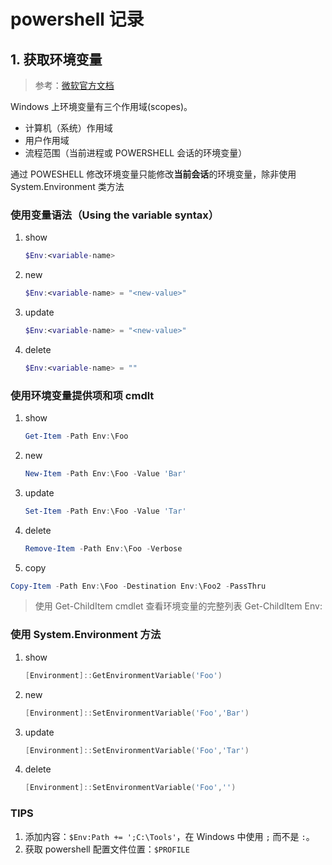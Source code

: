# powershell 记录

## 1. 获取环境变量

> 参考：[微软官方文档](https://learn.microsoft.com/zh-cn/powershell/module/microsoft.powershell.core/about/about_environment_variables?view=powershell-7.4)

Windows 上环境变量有三个作用域(scopes)。

- 计算机（系统）作用域
- 用户作用域
- 流程范围（当前进程或 POWERSHELL 会话的环境变量）

通过 POWESHELL 修改环境变量只能修改**当前会话**的环境变量，除非使用 System.Environment 类方法

### 使用变量语法（Using the variable syntax）

1. show

    ```powershell
    $Env:<variable-name>
    ```

2. new

    ```powershell
    $Env:<variable-name> = "<new-value>"
    ```

3. update

    ```powershell
    $Env:<variable-name> = "<new-value>"
    ```

4. delete

    ```powershell
    $Env:<variable-name> = ""
    ```

### 使用环境变量提供项和项 cmdlt

1. show

    ```powershell
    Get-Item -Path Env:\Foo
    ```

2. new

    ```powershell
    New-Item -Path Env:\Foo -Value 'Bar'
    ```

3. update

    ```powershell
    Set-Item -Path Env:\Foo -Value 'Tar'
    ```

4. delete

    ```powershell
    Remove-Item -Path Env:\Foo -Verbose
    ```

5. copy

```powershell
Copy-Item -Path Env:\Foo -Destination Env:\Foo2 -PassThru
```

> 使用 Get-ChildItem cmdlet 查看环境变量的完整列表
> Get-ChildItem Env:

### 使用 System.Environment 方法

1. show

    ```powershell
    [Environment]::GetEnvironmentVariable('Foo')
    ```

2. new

    ```powershell
    [Environment]::SetEnvironmentVariable('Foo','Bar')
    ```

3. update

    ```powershell
    [Environment]::SetEnvironmentVariable('Foo','Tar')
    ```

4. delete

    ```powershell
    [Environment]::SetEnvironmentVariable('Foo','')
    ```

### TIPS

1. 添加内容：`$Env:Path += ';C:\Tools'`，在 Windows 中使用 `;` 而不是 `:`。
2. 获取 powershell 配置文件位置：`$PROFILE`
